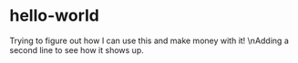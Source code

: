 # hello-world

Trying to figure out how I can use this and make money with it!
\nAdding a second line to see how it shows up.


